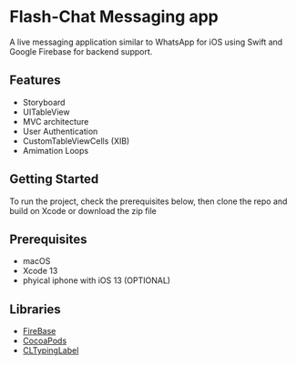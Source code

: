 # Flash-Chat Messaging app

A live messaging application similar to WhatsApp for iOS using Swift and Google Firebase for backend support.

## Features
* Storyboard
* UITableView
* MVC architecture 
* User Authentication
* CustomTableViewCells (XIB)
* Amimation Loops

## Getting Started
To run the project, check the prerequisites below, then clone the repo and build
 on Xcode or download the zip file

## Prerequisites
*   macOS
*   Xcode 13
*   phyical iphone with iOS 13 (OPTIONAL)


## Libraries
*   [FireBase](https://firebase.google.com/)
*   [CocoaPods](https://cocoapods.org/)
*   [CLTypingLabel]([https://cocoapods.org/pods/CLTypingLabel)
